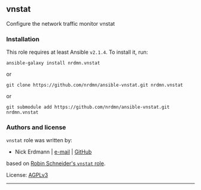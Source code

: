 ## vnstat

Configure the network traffic monitor vnstat

### Installation

This role requires at least Ansible `v2.1.4`. To install it, run:

```Shell
ansible-galaxy install nrdmn.vnstat
```
or
```Shell
git clone https://github.com/nrdmn/ansible-vnstat.git nrdmn.vnstat
```
or
```Shell
git submodule add https://github.com/nrdmn/ansible-vnstat.git nrdmn.vnstat
```

### Authors and license

`vnstat` role was written by:

- Nick Erdmann | [e-mail](mailto:n@nirf.de) | [GitHub](https://github.com/nrdmn)

based on [Robin Schneider's `vnstat` role](https://github.com/ypid/ansible-vnstat).

License: [AGPLv3](https://tldrlegal.com/license/gnu-affero-general-public-license-v3-%28agpl-3.0%29)

***
